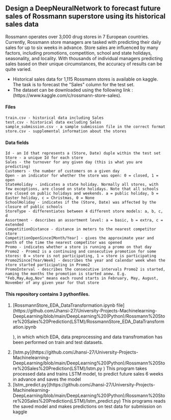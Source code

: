 <h2>Design a DeepNeuralNetwork to forecast future sales of Rossmann superstore using its historical sales data</h2>

Rossmann operates over 3,000 drug stores in 7 European countries. Currently, Rossmann store managers are tasked with predicting their daily sales for up to six weeks in advance. Store sales are influenced by many factors, including promotions, competition, school and state holidays, seasonality, and locality. With thousands of individual managers predicting sales based on their unique circumstances, the accuracy of results can be quite varied.

<ul>
<li>Historical sales data for 1,115 Rossmann stores is available on kaggle. The task is to forecast the "Sales" column for the test set.</li>
<li>The dataset can be downloaded using the following link : (https://www.kaggle.com/c/rossmann-store-sales).</li>
</ul>

#### Files
```
train.csv - historical data including Sales
test.csv - historical data excluding Sales
sample_submission.csv - a sample submission file in the correct format
store.csv - supplemental information about the stores
```
#### Data fields
```
Id - an Id that represents a (Store, Date) duple within the test set
Store - a unique Id for each store
Sales - the turnover for any given day (this is what you are predicting)
Customers - the number of customers on a given day
Open - an indicator for whether the store was open: 0 = closed, 1 = open
StateHoliday - indicates a state holiday. Normally all stores, with few exceptions, are closed on state holidays. Note that all schools are closed on public holidays and weekends. a = public holiday, b = Easter holiday, c = Christmas, 0 = None
SchoolHoliday - indicates if the (Store, Date) was affected by the closure of public schools
StoreType - differentiates between 4 different store models: a, b, c, d
Assortment - describes an assortment level: a = basic, b = extra, c = extended
CompetitionDistance - distance in meters to the nearest competitor store
CompetitionOpenSince[Month/Year] - gives the approximate year and month of the time the nearest competitor was opened
Promo - indicates whether a store is running a promo on that day
Promo2 - Promo2 is a continuing and consecutive promotion for some stores: 0 = store is not participating, 1 = store is participating
Promo2Since[Year/Week] - describes the year and calendar week when the store started participating in Promo2
PromoInterval - describes the consecutive intervals Promo2 is started, naming the months the promotion is started anew. E.g. "Feb,May,Aug,Nov" means each round starts in February, May, August, November of any given year for that store
```
#### This repository contains 3 pythonfiles.
<ol>
<li>[RossmannStore_EDA_DataTransformation.ipynb file](https://github.com/Jhansi-27/University-Projects-Machinelearning-DeepLearning/blob/main/DeepLearning%20(Python)/Rossmann%20Store%20Sales%20Prediction(LSTM)/RossmannStore_EDA_DataTransformation.ipynb

), in which which EDA, data preprocessing and data transfromation has been performed on train and test datasets.</li>
<li>[lstm.py](https://github.com/Jhansi-27/University-Projects-Machinelearning-DeepLearning/blob/main/DeepLearning%20(Python)/Rossmann%20Store%20Sales%20Prediction(LSTM)/lstm.py
) This program takes processed data and trains LSTM model, to predict future sales 6 weeks in advance and saves the model</li>
<li>[lstm_predict.py](https://github.com/Jhansi-27/University-Projects-Machinelearning-DeepLearning/blob/main/DeepLearning%20(Python)/Rossmann%20Store%20Sales%20Prediction(LSTM)/lstm_predict.py) This programs reads the saved model and makes predictions on test data for submission on kaggle</li>
</ol>
